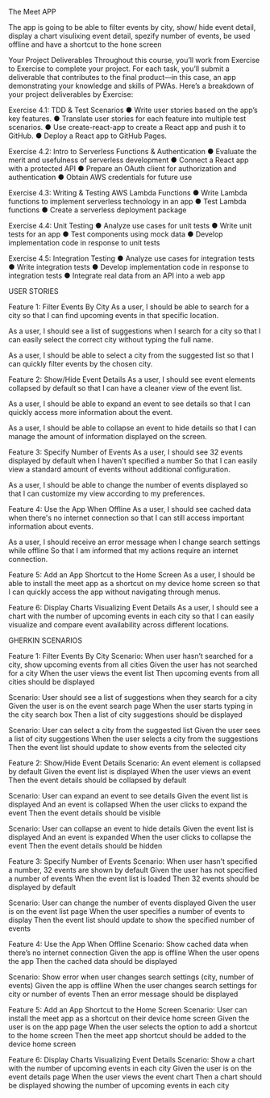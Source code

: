 The Meet APP

The app is going to be able to filter events by city, show/ hide event detail, display a chart visulixing event detail, spezify number of events, be used offline and have a shortcut to the hone screen

Your Project Deliverables
Throughout this course, you’ll work from Exercise to Exercise to complete your project. For each task,
you’ll submit a deliverable that contributes to the final product—in this case, an app demonstrating
your knowledge and skills of PWAs. Here’s a breakdown of your project deliverables by Exercise:

Exercise 4.1: TDD & Test Scenarios
● Write user stories based on the app’s key features.
● Translate user stories for each feature into multiple test scenarios.
● Use create-react-app to create a React app and push it to GitHub.
● Deploy a React app to GitHub Pages.

Exercise 4.2: Intro to Serverless Functions & Authentication
● Evaluate the merit and usefulness of serverless development
● Connect a React app with a protected API
● Prepare an OAuth client for authorization and authentication
● Obtain AWS credentials for future use

Exercise 4.3: Writing & Testing AWS Lambda Functions
● Write Lambda functions to implement serverless technology in an app
● Test Lambda functions
● Create a serverless deployment package

Exercise 4.4: Unit Testing
● Analyze use cases for unit tests
● Write unit tests for an app
● Test components using mock data
● Develop implementation code in response to unit tests

Exercise 4.5: Integration Testing
● Analyze use cases for integration tests
● Write integration tests
● Develop implementation code in response to integration tests
● Integrate real data from an API into a web app

USER STORIES

Feature 1: Filter Events By City
As a user,
I should be able to search for a city
so that I can find upcoming events in that specific location.

As a user,
I should see a list of suggestions when I search for a city
so that I can easily select the correct city without typing the full name.

As a user,
I should be able to select a city from the suggested list
so that I can quickly filter events by the chosen city.

Feature 2: Show/Hide Event Details
As a user,
I should see event elements collapsed by default
so that I can have a cleaner view of the event list.

As a user,
I should be able to expand an event to see details
so that I can quickly access more information about the event.

As a user,
I should be able to collapse an event to hide details
so that I can manage the amount of information displayed on the screen.

Feature 3: Specify Number of Events
As a user,
I should see 32 events displayed by default when I haven't specified a number
So that I can easily view a standard amount of events without additional configuration.

As a user,
I should be able to change the number of events displayed
so that I can customize my view according to my preferences.

Feature 4: Use the App When Offline
As a user,
I should see cached data when there's no internet connection
so that I can still access important information about events.

As a user,
I should receive an error message when I change search settings while offline
So that I am informed that my actions require an internet connection.

Feature 5: Add an App Shortcut to the Home Screen
As a user,
I should be able to install the meet app as a shortcut on my device home screen
so that I can quickly access the app without navigating through menus.

Feature 6: Display Charts Visualizing Event Details
As a user,
I should see a chart with the number of upcoming events in each city
so that I can easily visualize and compare event availability across different locations.

GHERKIN SCENARIOS

Feature 1: Filter Events By City
Scenario: When user hasn’t searched for a city, show upcoming events from all cities
  Given the user has not searched for a city
  When the user views the event list
  Then upcoming events from all cities should be displayed

Scenario: User should see a list of suggestions when they search for a city
  Given the user is on the event search page
  When the user starts typing in the city search box
  Then a list of city suggestions should be displayed

Scenario: User can select a city from the suggested list
  Given the user sees a list of city suggestions
  When the user selects a city from the suggestions
  Then the event list should update to show events from the selected city

Feature 2: Show/Hide Event Details
Scenario: An event element is collapsed by default
  Given the event list is displayed
  When the user views an event
  Then the event details should be collapsed by default

Scenario: User can expand an event to see details
  Given the event list is displayed
  And an event is collapsed
  When the user clicks to expand the event
  Then the event details should be visible

Scenario: User can collapse an event to hide details
  Given the event list is displayed
  And an event is expanded
  When the user clicks to collapse the event
  Then the event details should be hidden

Feature 3: Specify Number of Events
Scenario: When user hasn’t specified a number, 32 events are shown by default
  Given the user has not specified a number of events
  When the event list is loaded
  Then 32 events should be displayed by default

Scenario: User can change the number of events displayed
  Given the user is on the event list page
  When the user specifies a number of events to display
  Then the event list should update to show the specified number of events

Feature 4: Use the App When Offline
Scenario: Show cached data when there’s no internet connection
  Given the app is offline
  When the user opens the app
  Then the cached data should be displayed

Scenario: Show error when user changes search settings (city, number of events)
  Given the app is offline
  When the user changes search settings for city or number of events
  Then an error message should be displayed

Feature 5: Add an App Shortcut to the Home Screen
Scenario: User can install the meet app as a shortcut on their device home screen
  Given the user is on the app page
  When the user selects the option to add a shortcut to the home screen
  Then the meet app shortcut should be added to the device home screen

Feature 6: Display Charts Visualizing Event Details
Scenario: Show a chart with the number of upcoming events in each city
  Given the user is on the event details page
  When the user views the event chart
  Then a chart should be displayed showing the number of upcoming events in each city
